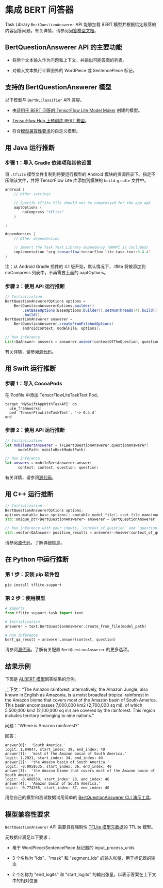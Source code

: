 # 集成 BERT 问答器

Task Library `BertQuestionAnswerer` API 能够加载 BERT 模型并根据给定段落的内容回答问题。有关详情，请参阅<a href="../../examples/bert_qa/overview">问答模型文档</a>。

## BertQuestionAnswerer API 的主要功能

- 将两个文本输入作为问题和上下文，并输出可能答案的列表。

- 对输入文本执行计算图外的 <a>WordPiece</a> 或 <a>SentencePiece</a> 标记。

## 支持的 BertQuestionAnswerer 模型

以下模型与 `BertNLClassifier` API 兼容。

- 由[适用于 BERT 问答的 TensorFlow Lite Model Maker](https://www.tensorflow.org/lite/models/modify/model_maker/question_answer) 创建的模型。

- [TensorFlow Hub 上预训练 BERT 模型](https://tfhub.dev/tensorflow/collections/lite/task-library/bert-question-answerer/1)。

- 符合[模型兼容性要求](#model-compatibility-requirements)的自定义模型。

## 用 Java 运行推断

### 步骤 1：导入 Gradle 依赖项和其他设置

将 `.tflite` 模型文件复制到将要运行模型的 Android 模块的资源目录下。指定不压缩该文件，并将 TensorFlow Lite 库添加到模块的 `build.gradle` 文件中。

```java
android {
    // Other settings

    // Specify tflite file should not be compressed for the app apk
    aaptOptions {
        noCompress "tflite"
    }

}

dependencies {
    // Other dependencies

    // Import the Task Text Library dependency (NNAPI is included)
    implementation 'org.tensorflow:tensorflow-lite-task-text:0.4.4'
}
```

注：从 Android Gradle 插件的 4.1 版开始，默认情况下，.tflite 将被添加到 noCompress 列表中，不再需要上面的 aaptOptions。

### 步骤 2：使用 API 运行推断

```java
// Initialization
BertQuestionAnswererOptions options =
    BertQuestionAnswererOptions.builder()
        .setBaseOptions(BaseOptions.builder().setNumThreads(4).build())
        .build();
BertQuestionAnswerer answerer =
    BertQuestionAnswerer.createFromFileAndOptions(
        androidContext, modelFile, options);

// Run inference
List<QaAnswer> answers = answerer.answer(contextOfTheQuestion, questionToAsk);
```

有关详情，请参阅[源代码](https://github.com/tensorflow/tflite-support/blob/master/tensorflow_lite_support/java/src/java/org/tensorflow/lite/task/text/qa/BertQuestionAnswerer.java)。

## 用 Swift 运行推断

### 步骤 1：导入 CocoaPods

在 Podfile 中添加 TensorFlowLiteTaskText Pod。

```
target 'MySwiftAppWithTaskAPI' do
  use_frameworks!
  pod 'TensorFlowLiteTaskText', '~> 0.4.4'
end
```

### 步骤 2：使用 API 运行推断

```swift
// Initialization
let mobileBertAnswerer = TFLBertQuestionAnswerer.questionAnswerer(
      modelPath: mobileBertModelPath)

// Run inference
let answers = mobileBertAnswerer.answer(
      context: context, question: question)
```

有关详情，请参阅[源代码](https://github.com/tensorflow/tflite-support/blob/master/tensorflow_lite_support/ios/task/text/qa/Sources/TFLBertQuestionAnswerer.h)。

## 用 C++ 运行推断

```c++
// Initialization
BertQuestionAnswererOptions options;
options.mutable_base_options()->mutable_model_file()->set_file_name(model_path);
std::unique_ptr<BertQuestionAnswerer> answerer = BertQuestionAnswerer::CreateFromOptions(options).value();

// Run inference with your inputs, `context_of_question` and `question_to_ask`.
std::vector<QaAnswer> positive_results = answerer->Answer(context_of_question, question_to_ask);
```

请参阅[源代码](https://github.com/tensorflow/tflite-support/blob/master/tensorflow_lite_support/cc/task/text/bert_question_answerer.h)，了解详细信息。

## 在 Python 中运行推断

### 第 1 步：安装 pip 软件包

```
pip install tflite-support
```

### 第 2 步：使用模型

```python
# Imports
from tflite_support.task import text

# Initialization
answerer = text.BertQuestionAnswerer.create_from_file(model_path)

# Run inference
bert_qa_result = answerer.answer(context, question)
```

请参阅[源代码](https://github.com/tensorflow/tflite-support/blob/master/tensorflow_lite_support/python/task/text/bert_question_answerer.py)，了解有关配置 `BertQuestionAnswerer` 的更多选项。

## 结果示例

下面是 [ALBERT 模型](https://tfhub.dev/tensorflow/lite-model/albert_lite_base/squadv1/1)回答结果的示例。

上下文：“The Amazon rainforest, alternatively, the Amazon Jungle, also known in English as Amazonia, is a moist broadleaf tropical rainforest in the Amazon biome that covers most of the Amazon basin of South America. This basin encompasses 7,000,000 km2 (2,700,000 sq mi), of which 5,500,000 km2 (2,100,000 sq mi) are covered by the rainforest. This region includes territory belonging to nine nations.”

问题：“Where is Amazon rainforest?”

回答：

```
answer[0]:  'South America.'
logit: 1.84847, start_index: 39, end_index: 40
answer[1]:  'most of the Amazon basin of South America.'
logit: 1.2921, start_index: 34, end_index: 40
answer[2]:  'the Amazon basin of South America.'
logit: -0.0959535, start_index: 36, end_index: 40
answer[3]:  'the Amazon biome that covers most of the Amazon basin of South America.'
logit: -0.498558, start_index: 28, end_index: 40
answer[4]:  'Amazon basin of South America.'
logit: -0.774266, start_index: 37, end_index: 40

```

用您自己的模型和测试数据试用简单的 [BertQuestionAnswerer CLI 演示工具](https://github.com/tensorflow/tflite-support/blob/master/tensorflow_lite_support/examples/task/text/desktop/README.md#bert-question-answerer)。

## 模型兼容性要求

`BertQuestionAnswerer` API 需要具有强制性 [TFLite 模型元数据](../../models/convert/metadata)的 TFLite 模型。

元数据应满足以下要求：

- 用于 WordPiece/SentencePiece 标记器的 input_process_units

- 3 个名称为 "ids"、"mask" 和 "segment_ids" 的输入张量，用于标记器的输出

- 2 个名称为 "end_logits" 和 "start_logits" 的输出张量，以表示答案在上下文中的相对位置
